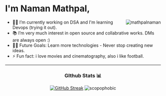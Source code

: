 # I'm Naman Mathpal, 
<img align="right" src="https://komarev.com/ghpvc/?username=mathpalnman&label=Profile%20views&color=0e75b6&style=flat" alt="mathpalnaman" /> 

- 👨‍💻 I’m currently working on DSA and I'm learning Devops (trying it out).
- 📚 I’m very much interest in open source and collabrative works.  DMs are always open :)
- 💪🏼 Future Goals: Learn more technologies - Never stop creating new ideas.
- ⚡ Fun fact: i love movies and cinematography, also i like football.




<div align="center">

---
### GIthub Stats 📊

[![GitHub Streak](https://github-readme-streak-stats.herokuapp.com?user=mathpalnaman&theme=github-dark&hide_border=true)](https://git.io/streak-stats)
![scopophobic](https://github-readme-stats.vercel.app/api?username=mathpalnaman&show_icons=true&title_color=fff&icon_color=79ff97&text_color=9f9f9f&bg_color=0D1117&hide_border=true&custom_title=Scopophobic's_GitHub_Stats)

</div>

